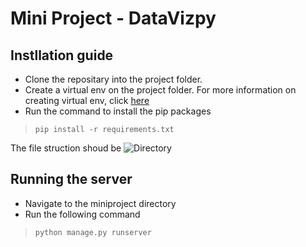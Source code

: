 # Mini Project - DataVizpy

## Instllation guide
* Clone the repositary into the project folder.
* Create a virtual env on the project folder. For more information on creating virtual env, click [here](https://realpython.com/python-virtual-environments-a-primer/#:~:text=Remove%20ads-,What%20Is%20a%20Virtual%20Environment%3F,dependencies%20every%20other%20project%20has.)
* Run the command to install the pip packages
 >```pip install -r requirements.txt```

The file struction shoud be
![Directory](https://postimg.cc/ThSM5RhZ)

## Running the server

* Navigate to the miniproject directory
* Run the following command
>```python manage.py runserver```